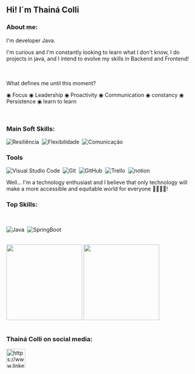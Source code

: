                    
    
                         
             
 ## Hi! I´m Thainá Colli 

### About me:

 I'm developer Java.

I'm curious and I'm constantly looking to learn what I don't know, I do projects in java, and I intend to evolve my skills in Backend and Frontend!                    
<br>

 <br>
What defines me until this moment?

◉ Focus
◉ Leadership
◉ Proactivity
◉ Communication
◉ constancy
◉ Persistence
◉ learn to learn


  <br>
  
  ### Main Soft Skills:

![Resiliência](https://img.shields.io/badge/-Resiliência-05122C?style=for-the-badge&logo=&logoColor=ffffff)&nbsp;
![Flexibilidade](https://img.shields.io/badge/-flexibilidade-05122C?style=for-the-badge&logo=&logoColor=ffffff)&nbsp;
![Comunicação](https://img.shields.io/badge/-Comunica%C3%A7%C3%A3o-05122C?style=for-the-badge&logo=&logoColor=ffffff)&nbsp;
        
### Tools

![Visual Studio Code](https://img.shields.io/badge/-Visual%20Studio%20Code-05122A?style=for-the-badge&logo=visual-studio-code&logoColor=007ACC)&nbsp;
![Git](https://img.shields.io/badge/-Git-05122A?style=for-the-badge&logo=git)&nbsp;
![GitHub](https://img.shields.io/badge/-GitHub-05122A?style=for-the-badge&logo=github)&nbsp;
![Trello](https://img.shields.io/badge/-Trello-05122A?style=for-the-badge&logo=trello&logoColor=ffffff)&nbsp;
![notion](https://img.shields.io/badge/-Notion-05122A?style=for-the-badge&logo=notion&logoColor=ffffff)&nbsp;


Well... I'm a technology enthusiast and I believe that only technology will make a more accessible and equitable world for everyone 👨👩👳👦!
### Top Skills:
  <br>
  

![Java](https://img.shields.io/badge/-Java-05122A?style=for-the-badge&logo=java)&nbsp;
![SpringBoot](https://img.shields.io/badge/-springBoot-05122A?style=for-the-badge&logo=spring)&nbsp;

  <br>

<div>
<img height="200cm" align="center" src="https://github-readme-stats.vercel.app/api?username=thainacolli&show_icons=true&theme=radical" />
<img height="200cm" align="center" src="https://github-readme-stats.vercel.app/api/top-langs/?username=thainacolli&hide=html,css,php&layout=compact" />
</div>



  <br>
  
  
### Thainá Colli on social media:

<a href="https://www.linkedin.com/in/thaina-colli" target="blank"><img align="center" src="https://www.vectorlogo.zone/logos/linkedin/linkedin-icon.svg" alt="https://www.linkedin.com/in/thaina-colli/" height="50" width="50" color="white" /></a>
<br>
